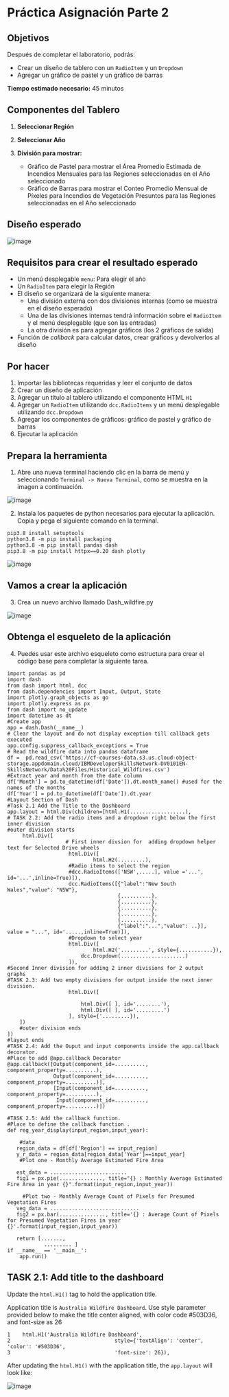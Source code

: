 # Práctica Asignación Parte 2

## Objetivos

Después de completar el laboratorio, podrás:

- Crear un diseño de tablero con un `RadioItem` y un `Dropdown`
- Agregar un gráfico de pastel y un gráfico de barras

**Tiempo estimado necesario:** 45 minutos

## Componentes del Tablero

1. **Seleccionar Región**
2. **Seleccionar Año**
3. **División para mostrar:**
   
   - Gráfico de Pastel para mostrar el Área Promedio Estimada de Incendios Mensuales para las Regiones seleccionadas en el Año seleccionado
   - Gráfico de Barras para mostrar el Conteo Promedio Mensual de Píxeles para Incendios de Vegetación Presuntos para las Regiones seleccionadas en el Año seleccionado

## Diseño esperado

![image](https://github.com/user-attachments/assets/d5f3ce76-5469-48eb-b13b-0ae599f71830)  

## Requisitos para crear el resultado esperado

- Un menú desplegable `menu`: Para elegir el año
- Un `RadioItem` para elegir la Región
- El diseño se organizará de la siguiente manera:
  - Una división externa con dos divisiones internas (como se muestra en el diseño esperado)
  - Una de las divisiones internas tendrá información sobre el `RadioItem` y el menú desplegable (que son las entradas)
  - La otra división es para agregar gráficos (los 2 gráficos de salida)
- Función de *callback* para calcular datos, crear gráficos y devolverlos al diseño

## Por hacer

1. Importar las bibliotecas requeridas y leer el conjunto de datos  
2. Crear un diseño de aplicación  
3. Agregar un título al tablero utilizando el componente HTML `H1`  
4. Agregar un `RadioItem` utilizando `dcc.RadioItems` y un menú desplegable utilizando `dcc.Dropdown`  
5. Agregar los componentes de gráficos: gráfico de pastel y gráfico de barras  
6. Ejecutar la aplicación  

## Prepara la herramienta

1. Abre una nueva terminal haciendo clic en la barra de menú y seleccionando `Terminal -> Nueva Terminal`, como se muestra en la imagen a continuación.

![image](https://github.com/user-attachments/assets/fcd14e69-d343-4894-96ad-af4967720807)


2.	Instala los paquetes de python necesarios para ejecutar la aplicación. Copia y pega el siguiente comando en la terminal.

```
pip3.8 install setuptools
python3.8 -m pip install packaging
python3.8 -m pip install pandas dash
pip3.8 -m pip install httpx==0.20 dash plotly
```

![image](https://github.com/user-attachments/assets/6699e8cb-aa37-4d0c-a8a9-6d45bc876b00)

## Vamos a crear la aplicación

3.	Crea un nuevo archivo llamado Dash_wildfire.py

![image](https://github.com/user-attachments/assets/6965ed9c-416f-42cf-bc4a-6c84a6556b8b)


## Obtenga el esqueleto de la aplicación

4. Puedes usar este archivo esqueleto como estructura para crear el código base para completar la siguiente tarea.

   
```
import pandas as pd
import dash
from dash import html, dcc
from dash.dependencies import Input, Output, State
import plotly.graph_objects as go
import plotly.express as px
from dash import no_update
import datetime as dt
#Create app
app = dash.Dash(__name__)
# Clear the layout and do not display exception till callback gets executed
app.config.suppress_callback_exceptions = True
# Read the wildfire data into pandas dataframe
df =  pd.read_csv('https://cf-courses-data.s3.us.cloud-object-storage.appdomain.cloud/IBMDeveloperSkillsNetwork-DV0101EN-SkillsNetwork/Data%20Files/Historical_Wildfires.csv')
#Extract year and month from the date column
df['Month'] = pd.to_datetime(df['Date']).dt.month_name() #used for the names of the months
df['Year'] = pd.to_datetime(df['Date']).dt.year
#Layout Section of Dash
#Task 2.1 Add the Title to the Dashboard
app.layout = html.Div(children=[html.H1(..................),
# TASK 2.2: Add the radio items and a dropdown right below the first inner division
#outer division starts
     html.Div([
                   # First inner divsion for  adding dropdown helper text for Selected Drive wheels
                    html.Div([
                            html.H2(.........),
                    #Radio items to select the region
                    #dcc.RadioItems(['NSW',.....], value ='...', id='...',inline=True)]),
                    dcc.RadioItems([{"label":"New South Wales","value": "NSW"},
                                    {..........},
                                    {..........},
                                    {..........},
                                    {..........},
                                    {..........},
                                    {"label":"...","value": ..}], value = "...", id='.....,inline=True)]),
                    #Dropdown to select year
                    html.Div([
                            html.H2('.........', style={...........}),
                        dcc.Dropdown(.....................)
                    ]),
#Second Inner division for adding 2 inner divisions for 2 output graphs
#TASK 2.3: Add two empty divisions for output inside the next inner division.
                    html.Div([
                
                        html.Div([ ], id='........'),
                        html.Div([ ], id='.........')
                    ], style={'.........}),
    ])
    #outer division ends
])
#layout ends
#TASK 2.4: Add the Ouput and input components inside the app.callback decorator.
#Place to add @app.callback Decorator
@app.callback([Output(component_id=.........., component_property=..........),
               Output(component_id=.........., component_property=..........)],
               [Input(component_id=.........., component_property=..........),
                Input(component_id=.........., component_property=..........)])
   
#TASK 2.5: Add the callback function.
#Place to define the callback function .
def reg_year_display(input_region,input_year):
    
    #data
   region_data = df[df['Region'] == input_region]
   y_r_data = region_data[region_data['Year']==input_year]
    #Plot one - Monthly Average Estimated Fire Area
   
   est_data = .........................
   fig1 = px.pie(.............., title="{} : Monthly Average Estimated Fire Area in year {}".format(input_region,input_year))
   
     #Plot two - Monthly Average Count of Pixels for Presumed Vegetation Fires
   veg_data = .............................
   fig2 = px.bar(..............., title='{} : Average Count of Pixels for Presumed Vegetation Fires in year {}'.format(input_region,input_year))
    
   return [.......,
            ......... ]
if __name__ == '__main__':
    app.run()

```

## TASK 2.1: Add title to the dashboard
Update the `html.H1()` tag to hold the application title.

Application title is `Australia Wildfire Dashboard`.
Use style parameter provided below to make the title center aligned, with color code #503D36, and font-size as 26

```
1    html.H1('Australia Wildfire Dashboard', 
2                                  style={'textAlign': 'center', 'color': '#503D36',
3                                  'font-size': 26}),
```


After updating the `html.H1()` with the application title, the `app.layout` will look like:

![image](https://github.com/user-attachments/assets/69565a6c-907d-480e-856f-95370bcfb7a1)







